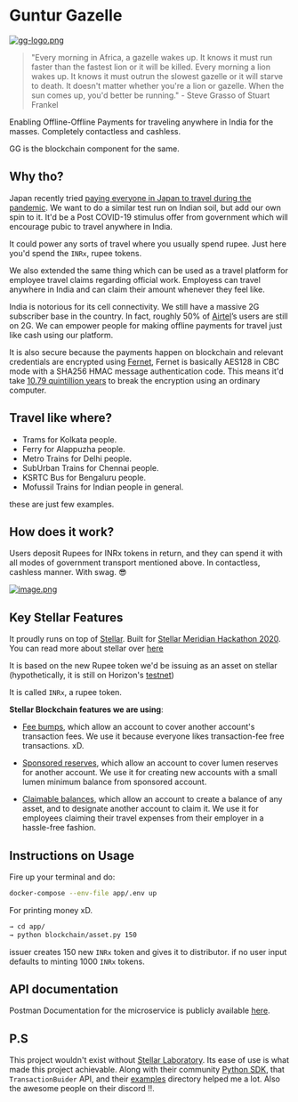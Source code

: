 # Guntur Gazelle


[![gg-logo.png](https://i.postimg.cc/dtq5zH9r/gg-logo.png)](https://postimg.cc/0rBGSCFy)


> "Every morning in Africa, a gazelle wakes up. It knows it must run faster than the fastest lion or it will be killed. Every morning a lion wakes up. It knows it must outrun the slowest gazelle or it will starve to death. It doesn't matter whether you're a lion or gazelle. When the sun comes up, you'd better be running." - Steve Grasso of Stuart Frankel

Enabling Offline-Offline Payments for traveling anywhere in India for the masses. Completely contactless and cashless.

GG is the blockchain component for the same.


## Why tho?

Japan recently tried  [paying everyone in Japan to travel during the pandemic](https://www.youtube.com/watch?v=oPM55njpHh0). We want to do a similar test run on Indian soil, but add our own spin to it. It'd be a Post COVID-19 stimulus offer from government which will encourage pubic to travel anywhere in India.

It could power any sorts of travel where you usually spend rupee. Just here you'd spend the `INRx`, rupee tokens.

We also extended the same thing which can be used as a travel platform for employee travel claims regarding official work. Employess can travel anywhere in India and can claim their amount whenever they feel like.

India is notorious for its cell connectivity. We still have a massive 2G subscriber base in the country. In fact, roughly 50% of [Airtel](https://www.airtel.in/)’s users are still on 2G. We can empower people for making offline payments for travel just like cash using our platform.

It is also secure because the payments happen on blockchain and relevant credentials are encrypted
using [Fernet](https://github.com/fernet/spec/blob/master/Spec.md), Fernet is basically AES128 in CBC mode with a SHA256 HMAC message authentication code. This means it'd take [10.79 quintillion years](https://www.computerworld.com/article/2550008/the-clock-is-ticking-for-encryption.html) to break the encryption using an ordinary computer.


## Travel like where?

* Trams for Kolkata people.
* Ferry for Alappuzha people.
* Metro Trains for Delhi people.
* SubUrban Trains for Chennai people.
* KSRTC Bus for Bengaluru people.
* Mofussil Trains for Indian people in general.

these are just few examples.


## How does it work?

Users deposit Rupees for INRx tokens in return, and they can spend it with all modes of government transport mentioned above. In contactless, cashless manner. With swag. 😎



[![image.png](https://i.postimg.cc/jjCgYSJ0/image.png)](https://postimg.cc/TyMqrG9C)


## Key Stellar Features


It proudly runs on top of [Stellar](https://www.stellar.org/?locale=en). Built for [Stellar Meridian Hackathon 2020](https://meridianhackathon.devpost.com/). You can read more about stellar over [here](https://www.stellar.org/learn/intro-to-stellar?locale=en)

It is based on the new Rupee token we'd be issuing as an asset on stellar (hypothetically, it is still on Horizon's [testnet](https://developers.stellar.org/docs/glossary/testnet/))

It is called `INRx`, a rupee token.

**Stellar Blockchain features we are using**:

*  [Fee bumps](https://developers.stellar.org/docs/glossary/fee-bumps/), which allow an account to cover another account's transaction fees. We use it because everyone likes transaction-fee free transactions. xD. 

* [Sponsored reserves](https://developers.stellar.org/docs/glossary/sponsored-reserves/), which allow an account to cover lumen reserves for another account. We use it for creating new accounts with a small lumen minimum balance from sponsored account.

* [Claimable balances](https://developers.stellar.org/docs/glossary/claimable-balance/), which allow an account to create a balance of any asset, and to designate another account to claim it. We use it for employees claiming their travel expenses from their employer in a hassle-free fashion. 


## Instructions on Usage

Fire up your terminal and do:

```bash
docker-compose --env-file app/.env up
```

For printing money xD.

```bash
→ cd app/
→ python blockchain/asset.py 150
```

issuer creates 150 new `INRx` token and gives it to distributor. if no user input defaults to minting 1000 `INRx` tokens.



## API documentation

Postman Documentation for the microservice is publicly available [here](https://documenter.getpostman.com/view/1756856/TVeiBpiD).

## P.S

This project wouldn't exist without [Stellar Laboratory](https://laboratory.stellar.org/#). Its ease of use is what made this project achievable. Along with their community [Python SDK](https://github.com/StellarCN/py-stellar-base), that `TransactionBuider` API, and their [examples](https://github.com/StellarCN/py-stellar-base/tree/master/examples) directory helped me a lot. Also the awesome people on their discord !!.

